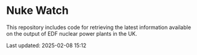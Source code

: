 # Nuke Watch

This repository includes code for retrieving the latest information available on the output of EDF nuclear power plants in the UK.

Last updated: 2025-02-08 15:12